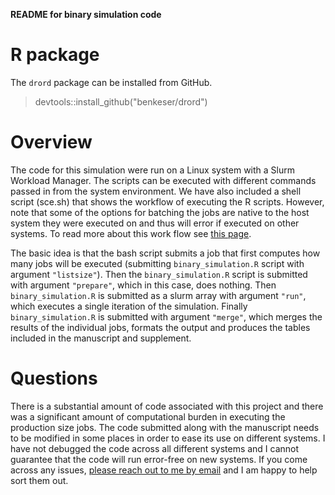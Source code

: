 __README for binary simulation code__

# R package 

The `drord` package can be installed from GitHub.

> devtools::install_github("benkeser/drord")

# Overview 

The code for this simulation were run on a 
Linux system with a Slurm Workload Manager. The scripts can be 
executed with different commands passed in from the system 
environment. We have also included a shell script (sce.sh) that shows the 
workflow of executing the R scripts. However, note that some of 
the options for batching the jobs are native to the host system 
they were executed on and thus will error if executed on other 
systems. To read more about this work flow see 
[this page](https://github.com/FredHutch/slurm-examples/tree/master/centipede). 

The basic idea is that the bash script submits a job that first
computes how many jobs will be executed (submitting `binary_simulation.R` script 
with argument `"listsize"`). Then the `binary_simulation.R` script is submitted 
with argument `"prepare"`, which in this case, does nothing. 
Then `binary_simulation.R` is submitted as a slurm array
with argument `"run"`, which executes a single iteration of the 
simulation. Finally `binary_simulation.R` is submitted with argument `"merge"`, 
which merges the results of the individual jobs, formats the output and
produces the tables included in the manuscript and supplement. 

# Questions

There is a substantial amount of code associated with this project and
there was a significant amount of computational burden in executing the
production size jobs. The code submitted along with the manuscript needs 
to be modified in some places in order to ease its use on different systems. 
I have not debugged the code across all different systems and I 
cannot guarantee that the code will run error-free on new systems. If you come 
across any issues, [please reach out to me by email](benkeser@emory.edu) 
and I am happy to help sort them out. 